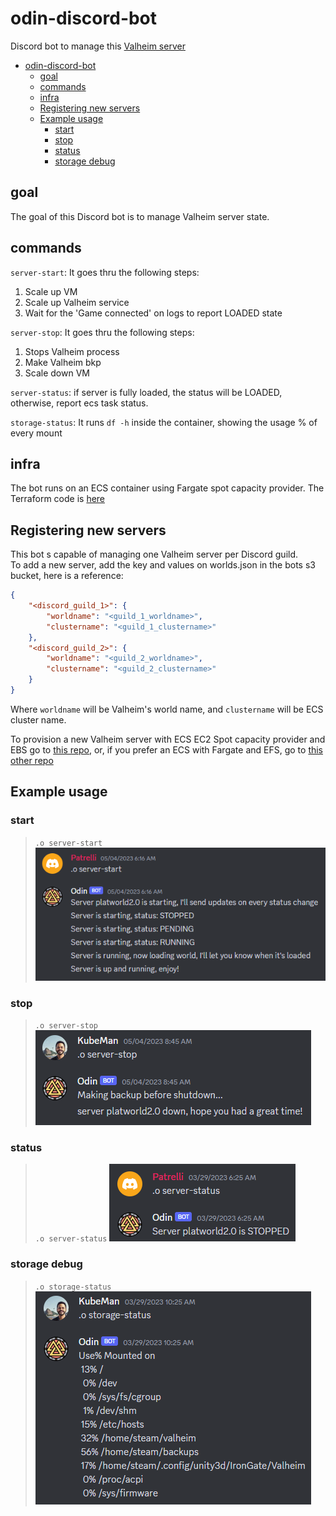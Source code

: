 # odin-discord-bot
Discord bot to manage this [Valheim server](https://github.com/rdalbuquerque/valheim-server-asg-ec2)
- [odin-discord-bot](#odin-discord-bot)
  - [goal](#goal)
  - [commands](#commands)
  - [infra](#infra)
  - [Registering new servers](#registering-new-servers)
  - [Example usage](#example-usage)
    - [start](#start)
    - [stop](#stop)
    - [status](#status)
    - [storage debug](#storage-debug)


## goal
The goal of this Discord bot is to manage Valheim server state.

## commands
`server-start`: It goes thru the following steps: 
1. Scale up VM 
2. Scale up Valheim service 
3. Wait for the 'Game connected' on logs to report LOADED state

`server-stop`: It goes thru the following steps: 
1. Stops Valheim process 
2. Make Valheim bkp 
3. Scale down VM

`server-status`: if server is fully loaded, the status will be LOADED, otherwise, report ecs task status.

`storage-status`: It runs `df -h` inside the container, showing the usage % of every mount

## infra
The bot runs on an ECS container using Fargate spot capacity provider. The Terraform code is [here](https://github.com/rdalbuquerque/odin-discord-bot/tree/main/infra)

## Registering new servers
This bot s capable of managing one Valheim server per Discord guild.\
To add a new server, add the key and values on worlds.json in the bots s3 bucket, here is a reference:
```json
{
    "<discord_guild_1>": {
        "worldname": "<guild_1_worldname>",
        "clustername": "<guild_1_clustername>"
    },
    "<discord_guild_2>": {
        "worldname": "<guild_2_worldname>",
        "clustername": "<guild_2_clustername>"
    }
}
```
Where `worldname` will be Valheim's world name, and `clustername` will be ECS cluster name.

To provision a new Valheim server with ECS EC2 Spot capacity provider and EBS go to [this repo](https://github.com/rdalbuquerque/valheim-server-asg-ec2), or, if you prefer an ECS with Fargate and EFS, go to [this other repo](https://github.com/rdalbuquerque/valheim-server-fargate)

## Example usage
### start
> `.o server-start`
>![server-start](https://github.com/rdalbuquerque/odin-discord-bot/blob/main/.attachments/server-start.png)
### stop
> `.o server-stop`
>![server-stop](https://github.com/rdalbuquerque/odin-discord-bot/blob/main/.attachments/server-stop.png)
### status
> `.o server-status`
>![server-stop](https://github.com/rdalbuquerque/odin-discord-bot/blob/main/.attachments/server-status.png)
### storage debug
> `.o storage-status`
>![storage-status](https://github.com/rdalbuquerque/odin-discord-bot/blob/main/.attachments/storage-status.png)